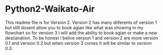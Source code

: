 # Python2-Waikato-Air
This readme file is for Version 2. Version 2 has many diiferents of version 1 but still dosent allow you to book agian like what was showing in my flowchart so for version 3
I will add the ability to book agian or make a new destianation. To be honest I belive version 1 and version 2 are more version 0.1 and version 0.2 but when version 3 comes it
will be similar to version 0.3.
